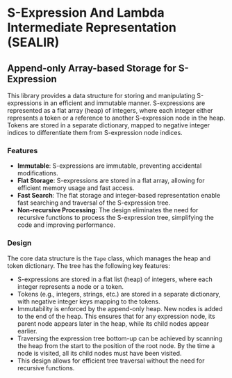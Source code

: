 # S-Expression And Lambda Intermediate Representation (SEALIR)



## Append-only Array-based Storage for S-Expression

This library provides a data structure for storing and manipulating 
S-expressions in an efficient and immutable manner. S-expressions are 
represented as a flat array (heap) of integers, where each integer either 
represents a token or a reference to another S-expression node in the heap. 
Tokens are stored in a separate dictionary, mapped to negative integer indices 
to differentiate them from S-expression node indices.

### Features

- **Immutable**: S-expressions are immutable, preventing accidental 
  modifications.
- **Flat Storage**: S-expressions are stored in a flat array, allowing for 
  efficient memory usage and fast access.
- **Fast Search**: The flat storage and integer-based representation enable fast
  searching and traversal of the S-expression tree.
- **Non-recursive Processing**: The design eliminates the need for recursive 
  functions to process the S-expression tree, simplifying the code and improving 
  performance.

### Design

The core data structure is the `Tape` class, which manages the heap and token 
dictionary. The tree has the following key features:

- S-expressions are stored in a flat list (heap) of integers, where each 
  integer represents a node or a token.
- Tokens (e.g., integers, strings, etc.) are stored in a separate dictionary, 
  with negative integer keys mapping to the tokens.
- Immutability is enforced by the append-only heap. New nodes is added to the 
  end of the heap. This ensures that for any expression node, its parent node 
  appears later in the heap, while its child nodes appear earlier.
- Traversing the expression tree bottom-up can be achieved by scanning the 
  heap from the start to the position of the root node. By the time a node is 
  visited, all its child nodes must have been visited.
- This design allows for efficient tree traversal without the need for 
  recursive functions.
